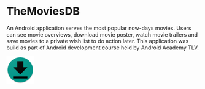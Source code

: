 # TheMoviesDB
An Android application serves the most popular now-days movies. Users can see movie overviews, download movie poster, watch movie trailers and save movies to a private wish list to do action later.  This application was build as part of Android development course held by Android Academy TLV. 

![alt text](https://github.com/NirBercovic/TheMoviesDB/blob/master/app/src/main/res/drawable/download_icon.png)

